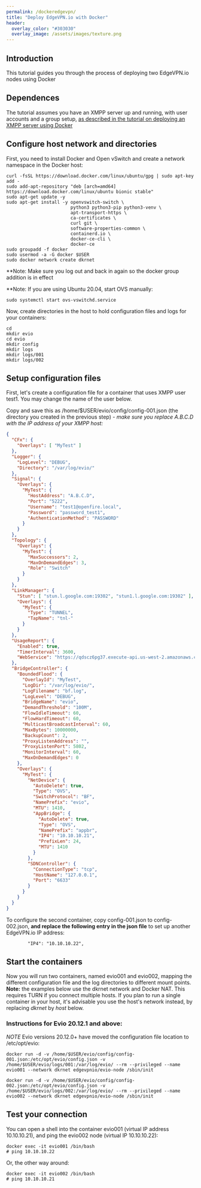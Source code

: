 ```yaml
---
permalink: /dockeredgevpn/
title: "Deploy EdgeVPN.io with Docker"
header:
  overlay_color: "#303030"
  overlay_image: /assets/images/texture.png
---
```


## Introduction

This tutorial guides you through the process of deploying two EdgeVPN.io nodes using Docker

## Dependences

The tutorial assumes you have an XMPP server up and running, with user accounts and a group setup, [as described in the tutorial on deploying an XMPP server using Docker](/openfiredocker)

## Configure host network and directories

First, you need to install Docker and Open vSwitch and create a network namespace in the Docker host:

```
curl -fsSL https://download.docker.com/linux/ubuntu/gpg | sudo apt-key add -
sudo add-apt-repository "deb [arch=amd64] https://download.docker.com/linux/ubuntu bionic stable"
sudo apt-get update -y
sudo apt-get install -y openvswitch-switch \
                        python3 python3-pip python3-venv \
                        apt-transport-https \
                        ca-certificates \
                        curl git \
                        software-properties-common \
                        containerd.io \
                        docker-ce-cli \
                        docker-ce 
sudo groupadd -f docker
sudo usermod -a -G docker $USER
sudo docker network create dkrnet
```

**Note: Make sure you log out and back in again so the docker group addition is in effect

**Note: If you are using Ubuntu 20.04, start OVS manually:

```
sudo systemctl start ovs-vswitchd.service
```

Now, create directories in the host to hold configuration files and logs for your containers:

```
cd
mkdir evio
cd evio
mkdir config
mkdir logs
mkdir logs/001
mkdir logs/002
```

## Setup configuration files

First, let's create a configuration file for a container that uses XMPP user test1. You may change the name of the user below.

Copy and save this as /home/$USER/evio/config/config-001.json (the directory you created in the previous step) - *make sure you replace A.B.C.D with the IP address of your XMPP host:*

```json
{
  "CFx": {
    "Overlays": [ "MyTest" ]
  },
  "Logger": {
    "LogLevel": "DEBUG",
    "Directory": "/var/log/evio/"
  },
  "Signal": {
    "Overlays": {
      "MyTest": {
        "HostAddress": "A.B.C.D",
        "Port": "5222",
        "Username": "test1@openfire.local",
        "Password": "password_test1",
        "AuthenticationMethod": "PASSWORD"
      }
    }
  },
  "Topology": {
    "Overlays": {
      "MyTest": {
        "MaxSuccessors": 2,
        "MaxOnDemandEdges": 3,
        "Role": "Switch"
      }
    }
  },
  "LinkManager": {
    "Stun": [ "stun.l.google.com:19302", "stun1.l.google.com:19302" ],
    "Overlays": {
      "MyTest": {
        "Type": "TUNNEL",
        "TapName": "tnl-"
      }
    }
  },
  "UsageReport": {
    "Enabled": true,
    "TimerInterval": 3600,
    "WebService": "https://qdscz6pg37.execute-api.us-west-2.amazonaws.com/default/EvioUsageReport"
  },
  "BridgeController": {
    "BoundedFlood": {
      "OverlayId": "MyTest",
      "LogDir": "/var/log/evio/",
      "LogFilename": "bf.log",
      "LogLevel": "DEBUG",
      "BridgeName": "evio",
      "DemandThreshold": "100M",
      "FlowIdleTimeout": 60,
      "FlowHardTimeout": 60,
      "MulticastBroadcastInterval": 60,
      "MaxBytes": 10000000,
      "BackupCount": 2,
      "ProxyListenAddress": "",
      "ProxyListenPort": 5802,
      "MonitorInterval": 60,
      "MaxOnDemandEdges": 0
    },
    "Overlays": {
      "MyTest": {
        "NetDevice": {
          "AutoDelete": true,
          "Type": "OVS",
          "SwitchProtocol": "BF",
          "NamePrefix": "evio",
          "MTU": 1410,
          "AppBridge": {
            "AutoDelete": true,
            "Type": "OVS",
            "NamePrefix": "appbr",
            "IP4": "10.10.10.21",
            "PrefixLen": 24,
            "MTU": 1410
          }
        },
        "SDNController": {
          "ConnectionType": "tcp",
          "HostName": "127.0.0.1",
          "Port": "6633"
        }
      }
    }
  }
}
```

To configure the second container, copy config-001.json to config-002.json, **and replace the following entry in the json file** to set up another EdgeVPN.io IP address:

```
        "IP4": "10.10.10.22",
```

## Start the containers

Now you will run two containers, named evio001 and evio002, mapping the different configuration file and the log directories to different mount points. **Note:** the examples below use the dkrnet network and Docker NAT. This requires TURN if you connect multiple hosts. If you plan to run a single container in your host, it's advisable you use the host's network instead, by replacing _dkrnet_ by _host_ below.

### Instructions for Evio 20.12.1 and above:

*NOTE* Evio versions 20.12.0+ have moved the configuration file location to /etc/opt/evio:

```
docker run -d -v /home/$USER/evio/config/config-001.json:/etc/opt/evio/config.json -v /home/$USER/evio/logs/001:/var/log/evio/ --rm --privileged --name evio001 --network dkrnet edgevpnio/evio-node /sbin/init

docker run -d -v /home/$USER/evio/config/config-002.json:/etc/opt/evio/config.json -v /home/$USER/evio/logs/002:/var/log/evio/ --rm --privileged --name evio002 --network dkrnet edgevpnio/evio-node /sbin/init
```


## Test your connection

You can open a shell into the container evio001 (virtual IP address 10.10.10.21), and ping the evio002 node (virtual IP 10.10.10.22):

```
docker exec -it evio001 /bin/bash
# ping 10.10.10.22
```

Or, the other way around:

```
docker exec -it evio002 /bin/bash
# ping 10.10.10.21
```



